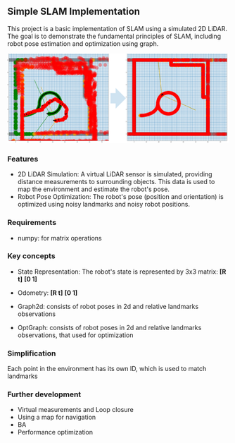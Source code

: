 ## Simple SLAM Implementation
This project is a basic implementation of SLAM using a simulated 2D LiDAR. The goal is to demonstrate the fundamental principles of SLAM, including robot pose estimation and optimization using graph.

![SLAM](/assets/SLAM.png)

### Features
- 2D LiDAR Simulation: A virtual LiDAR sensor is simulated, providing distance measurements to surrounding objects. This data is used to map the environment and estimate the robot's pose.
 - Robot Pose Optimization: The robot's pose (position and orientation) is optimized using noisy landmarks and noisy robot positions.

### Requirements
 - numpy: for matrix operations

### Key concepts
 - State Representation: The robot's state is represented by 3x3 matrix:
**[R t]**
**[0 1]**

 - Odometry:
**[R t]**
**[0 1]**

 - Graph2d: consists of robot poses in 2d and relative landmarks observations
 - OptGraph: consists of robot poses in 2d and relative landmarks observations, that used for optimization

### Simplification
Each point in the environment has its own ID, which is used to match landmarks

### Further development
 - Virtual measurements and Loop closure
 - Using a map for navigation
 - BA
 - Performance optimization